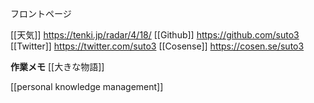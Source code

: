 フロントページ

[[天気]] https://tenki.jp/radar/4/18/
 [[Github]] https://github.com/suto3
 [[Twitter]] https://twitter.com/suto3
[[Cosense]] https://cosen.se/suto3

__作業メモ__
[[大きな物語]]

[[personal knowledge management]]